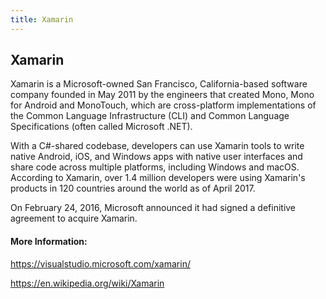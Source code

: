 ```yaml
---
title: Xamarin
---
```

## Xamarin

Xamarin is a Microsoft-owned San Francisco, California-based software company founded in May 2011 by the engineers that created Mono, Mono for Android and MonoTouch, which are cross-platform implementations of the Common Language Infrastructure (CLI) and Common Language Specifications (often called Microsoft .NET).

With a C#-shared codebase, developers can use Xamarin tools to write native Android, iOS, and Windows apps with native user interfaces and share code across multiple platforms, including Windows and macOS. According to Xamarin, over 1.4 million developers were using Xamarin's products in 120 countries around the world as of April 2017.

On February 24, 2016, Microsoft announced it had signed a definitive agreement to acquire Xamarin. 

#### More Information:
https://visualstudio.microsoft.com/xamarin/

https://en.wikipedia.org/wiki/Xamarin
